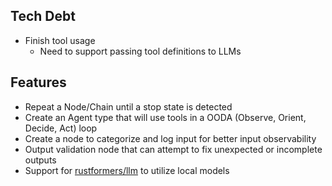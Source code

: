 ## Tech Debt
- Finish tool usage
  - Need to support passing tool definitions to LLMs

## Features
- Repeat a Node/Chain until a stop state is detected
- Create an Agent type that will use tools in a OODA (Observe, Orient, Decide, Act) loop
- Create a node to categorize and log input for better input observability
- Output validation node that can attempt to fix unexpected or incomplete outputs
- Support for [rustformers/llm](https://github.com/rustformers/llm) to utilize local models
